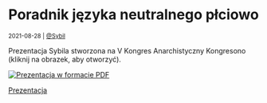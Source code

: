 # Poradnik języka neutralnego płciowo

<small>2021-08-28 | [@Sybil](/@Sybil)</small>

Prezentacja Sybila stworzona na V Kongres Anarchistyczny Kongresono (kliknij na obrazek, aby otworzyć).

<p>
    <a href="/docs-local/Poradnik języka neutralnego płciowo.pdf" target="_blank">
        <img src="/img-local/blog/poradnik-języka-neutralnego-płciowo.png" class="hero" alt="Prezentacja w formacie PDF"/>
    </a>
</p>

<p>
    <a href="/docs-local/Poradnik języka neutralnego płciowo.pdf" target="_blank" class="btn btn-primary d-block">
        <span class="fal fa-file-pdf"></span>
        Prezentacja
    </a>
</p>
